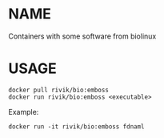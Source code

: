 # NAME
Containers with some software from biolinux
# USAGE
    docker pull rivik/bio:emboss
    docker run rivik/bio:emboss <executable>
Example:

    docker run -it rivik/bio:emboss fdnaml
